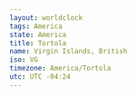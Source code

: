 ```yaml
---
layout: worldclock
tags: America
state: America
title: Tortola
name: Virgin Islands, British
iso: VG
timezone: America/Tortola
utc: UTC -04:24
---
```


